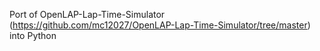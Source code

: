 Port of OpenLAP-Lap-Time-Simulator (https://github.com/mc12027/OpenLAP-Lap-Time-Simulator/tree/master) into Python 
